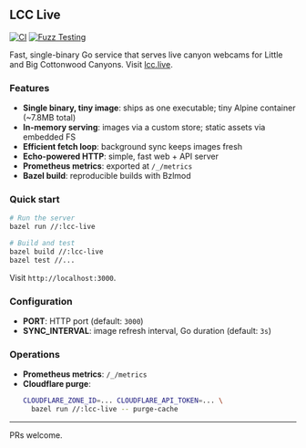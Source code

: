 ## LCC Live

[![CI](https://github.com/stefanpenner/lcc.live/actions/workflows/ci.yml/badge.svg)](https://github.com/stefanpenner/lcc.live/actions/workflows/ci.yml)
[![Fuzz Testing](https://github.com/stefanpenner/lcc.live/actions/workflows/fuzz.yml/badge.svg)](https://github.com/stefanpenner/lcc.live/actions/workflows/fuzz.yml)

Fast, single-binary Go service that serves live canyon webcams for Little and Big Cottonwood Canyons. Visit [lcc.live](https://lcc.live/).

### Features
- **Single binary, tiny image**: ships as one executable; tiny Alpine container (~7.8MB total)
- **In-memory serving**: images via a custom store; static assets via embedded FS
- **Efficient fetch loop**: background sync keeps images fresh
- **Echo-powered HTTP**: simple, fast web + API server
- **Prometheus metrics**: exported at `/_/metrics`
- **Bazel build**: reproducible builds with Bzlmod

### Quick start
```bash
# Run the server
bazel run //:lcc-live

# Build and test
bazel build //:lcc-live
bazel test //...
```
Visit `http://localhost:3000`.

### Configuration
- **PORT**: HTTP port (default: `3000`)
- **SYNC_INTERVAL**: image refresh interval, Go duration (default: `3s`)

### Operations
- **Prometheus metrics**: `/_/metrics`
- **Cloudflare purge**:
  ```bash
  CLOUDFLARE_ZONE_ID=... CLOUDFLARE_API_TOKEN=... \
    bazel run //:lcc-live -- purge-cache
  ```

---

PRs welcome.
